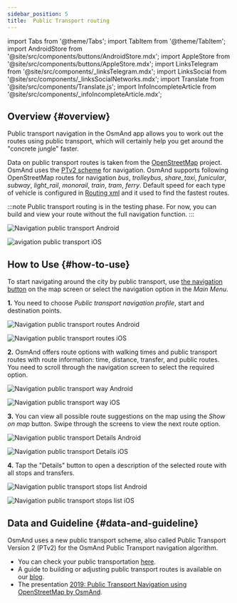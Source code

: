 ```yaml
---
sidebar_position: 5
title:  Public Transport routing
---
```


import Tabs from '@theme/Tabs';
import TabItem from '@theme/TabItem';
import AndroidStore from '@site/src/components/buttons/AndroidStore.mdx';
import AppleStore from '@site/src/components/buttons/AppleStore.mdx';
import LinksTelegram from '@site/src/components/_linksTelegram.mdx';
import LinksSocial from '@site/src/components/_linksSocialNetworks.mdx';
import Translate from '@site/src/components/Translate.js';
import InfoIncompleteArticle from '@site/src/components/_infoIncompleteArticle.mdx';



## Overview {#overview}

Public transport navigation in the OsmAnd app allows you to work out the routes using public transport, which will certainly help you get around the "concrete jungle" faster.

Data on public transport routes is taken from the [OpenStreetMap](http://openstreetmap.org/) project. OsmAnd uses the [PTv2 scheme](https://wiki.openstreetmap.org/wiki/Public_transport) for navigation.  OsmAnd supports following OpenStreetMap routes for navigation  *bus*, *trolleybus*, *share_taxi*, *funicular*, *subway*, *light_rail*, *monorail*, *train*, *tram*, *ferry*. Default speed for each type of vehicle is configured in [Routing xml](../../../technical/build-osmand/routing.md) and it used to find the fastest routes.

:::note
Public transport routing is in the testing phase. For now, you can build and view your route without the full navigation function.
:::

<Tabs groupId="operating-systems" queryString="current-os">

<TabItem value="android" label="Android">

![Navigation public transport Android](@site/static/img/navigation/public/navigation_android.png)  

</TabItem>

<TabItem value="ios" label="iOS">  

![avigation public transport iOS](@site/static/img/navigation/public/navigation_ios.png)

</TabItem>

</Tabs>


## How to Use {#how-to-use}

To start navigating around the city by public transport, use [the navigation button](../../widgets/map-buttons.md#directions) on the map screen or select the navigation option in the *Main Menu*.  

**1.** You need to choose *Public transport navigation profile*, start and destination points.  

<Tabs groupId="operating-systems" queryString="current-os">

<TabItem value="android" label="Android">

![Navigation public transport routes Android](@site/static/img/navigation/public/navigation_public_android.png)

</TabItem>

<TabItem value="ios" label="iOS">  

![Navigation public transport routes iOS](@site/static/img/navigation/public/navigation_public_ios.png)

</TabItem>

</Tabs>

**2.** OsmAnd offers route options with walking times and public transport routes with route information: time, distance, transfer, and public routes. You need to scroll through the navigation screen to select the required option.  

<Tabs groupId="operating-systems" queryString="current-os">

<TabItem value="android" label="Android">

![Navigation public transport way Android](@site/static/img/navigation/public/navigation_way_android.png)

</TabItem>

<TabItem value="ios" label="iOS">  

![Navigation public transport way iOS](@site/static/img/navigation/public/navigation_way_ios.png)

</TabItem>

</Tabs>

**3.** You can view all possible route suggestions on the map using the *Show on map* button. Swipe through the screens to view the next route option.

<Tabs groupId="operating-systems" queryString="current-os">

<TabItem value="android" label="Android">

![Navigation public transport Details Android](@site/static/img/navigation/public/navigation_details_android.png)

</TabItem>

<TabItem value="ios" label="iOS">  

![Navigation public transport Details iOS](@site/static/img/navigation/public/navigation_details_ios.png)

</TabItem>

</Tabs>


**4.** Tap the "Details" button to open a description of the selected route with all stops and transfers.  

<Tabs groupId="operating-systems" queryString="current-os">

<TabItem value="android" label="Android">

![Navigation public transport stops list Android](@site/static/img/navigation/public/navigation_stops_list_android.png)

</TabItem>

<TabItem value="ios" label="iOS">  

![Navigation public transport stops list iOS](@site/static/img/navigation/public/navigation_stops_list_ios.png)

</TabItem>

</Tabs>


## Data and Guideline {#data-and-guideline}

OsmAnd uses a new public transport scheme, also called Public Transport Version 2 (PTv2) for the OsmAnd Public Transport navigation algorithm.

- You can check your public transportation [here](http://tools.geofabrik.de/osmi/).
- A guide to building or adjusting public transport routes is available on our [blog](https://osmand.net/blog/guideline-pt).
- The presentation [2019: Public Transport Navigation using OpenStreetMap by OsmAnd](https://www.youtube.com/watch?v=SPab09kaWPc&ab_channel=StateoftheMap).


